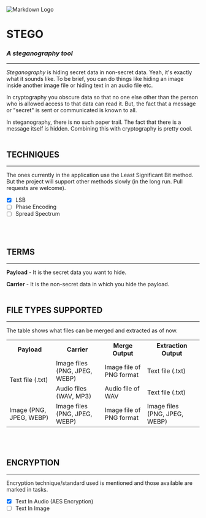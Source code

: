 ![Markdown Logo](pics/logo.ico)
# STEGO
### *A steganography tool*
---
*Steganography* is hiding secret data in non-secret data. Yeah, it's exactly what it sounds like. To be brief, you can do things like hiding an image inside another image file or hiding text in an audio file etc.

In cryptography you obscure data so that no one else other than the person who is allowed access to that data can read it. But, the fact that a message or "secret" is sent or communicated is known to all. 

In steganography, there is no such paper trail. The fact that there is a message itself is hidden. Combining this with cryptography is pretty cool.
<br><br>
## TECHNIQUES
___
The ones currently in the application use the Least Significant Bit method. But the project will support other methods slowly (in the long run. Pull requests are welcome).

* [x] LSB
* [ ] Phase Encoding
* [ ] Spread Spectrum

<br><br>
## TERMS
___
**Payload** - It is the secret data you want to hide.

**Carrier** - It is the non-secret data in which you hide the payload.
<br><br>

## FILE TYPES SUPPORTED
___
The table shows what files can be merged and extracted as of now.



<table>
<tr>
    <th>Payload</th>
    <th>Carrier</th>
    <th>Merge Output</th>
    <th>Extraction Output</th>
</tr>
<tr>
    <td rowspan=2>Text file (.txt)</td>
    <td>Image files (PNG, JPEG, WEBP)</td>
    <td>Image file of PNG format</td>
    <td>Text file (.txt)</td>
</tr>
<tr>
    <td>Audio files (WAV, MP3)</td>
    <td>Audio file of WAV</td>
    <td>Text file (.txt)</td>
</tr>
<tr>
    <td>Image (PNG, JPEG, WEBP)</td>
    <td>Image files (PNG, JPEG, WEBP)</td>
    <td>Image file of PNG format</td>
    <td>Image files (PNG, JPEG, WEBP)</td>
</tr>
</table>
<br><br>

## ENCRYPTION
___
Encryption technique/standard used is mentioned and those available are marked in tasks.

* [x] Text In Audio (AES Encryption)
* [ ] Text In Image